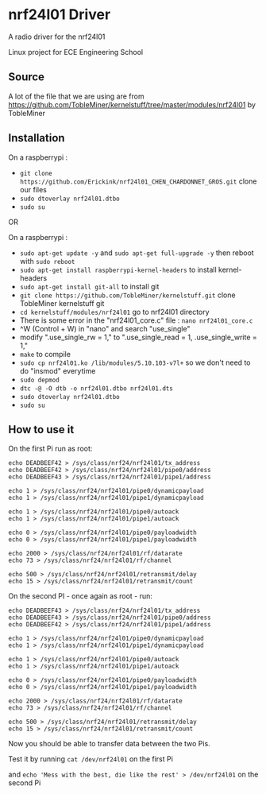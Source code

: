 # nrf24l01 Driver
A radio driver for the nrf24l01

Linux project for ECE Engineering School

## Source
A lot of the file that we are using are from https://github.com/TobleMiner/kernelstuff/tree/master/modules/nrf24l01 by TobleMiner

## Installation
On a raspberrypi : 
- ```git clone https://github.com/Erickink/nrf24l01_CHEN_CHARDONNET_GROS.git``` clone our files
- ```sudo dtoverlay nrf24l01.dtbo```
- ```sudo su```

OR

On a raspberrypi :
- ```sudo apt-get update -y``` and ```sudo apt-get full-upgrade -y``` then reboot with ```sudo reboot```
- ```sudo apt-get install raspberrypi-kernel-headers``` to install kernel-headers
- ```sudo apt-get install git-all``` to install git
- ```git clone https://github.com/TobleMiner/kernelstuff.git``` clone TobleMiner kernelstuff git
- ```cd kernelstuff/modules/nrf24l01``` go to nrf24l01 directory
- There is some error in the "nrf24l01_core.c" file : ```nano nrf24l01_core.c```
- ^W (Control + W) in "nano" and search "use_single"
- modify ".use_single_rw = 1," to ".use_single_read = 1, .use_single_write = 1,"
- ```make``` to compile
- ```sudo cp nrf24l01.ko /lib/modules/5.10.103-v7l+``` so we don't need to do "insmod" everytime
- ```sudo depmod```
- ```dtc -@ -O dtb -o nrf24l01.dtbo nrf24l01.dts```
- ```sudo dtoverlay nrf24l01.dtbo```
- ```sudo su```

## How to use it
On the first Pi run as root:

```
echo DEADBEEF42 > /sys/class/nrf24/nrf24l01/tx_address
echo DEADBEEF42 > /sys/class/nrf24/nrf24l01/pipe0/address
echo DEADBEEF43 > /sys/class/nrf24/nrf24l01/pipe1/address

echo 1 > /sys/class/nrf24/nrf24l01/pipe0/dynamicpayload
echo 1 > /sys/class/nrf24/nrf24l01/pipe1/dynamicpayload

echo 1 > /sys/class/nrf24/nrf24l01/pipe0/autoack
echo 1 > /sys/class/nrf24/nrf24l01/pipe1/autoack

echo 0 > /sys/class/nrf24/nrf24l01/pipe0/payloadwidth
echo 0 > /sys/class/nrf24/nrf24l01/pipe1/payloadwidth

echo 2000 > /sys/class/nrf24/nrf24l01/rf/datarate
echo 73 > /sys/class/nrf24/nrf24l01/rf/channel

echo 500 > /sys/class/nrf24/nrf24l01/retransmit/delay
echo 15 > /sys/class/nrf24/nrf24l01/retransmit/count
```

On the second PI - once again as root - run:

```
echo DEADBEEF43 > /sys/class/nrf24/nrf24l01/tx_address
echo DEADBEEF43 > /sys/class/nrf24/nrf24l01/pipe0/address
echo DEADBEEF42 > /sys/class/nrf24/nrf24l01/pipe1/address

echo 1 > /sys/class/nrf24/nrf24l01/pipe0/dynamicpayload
echo 1 > /sys/class/nrf24/nrf24l01/pipe1/dynamicpayload

echo 1 > /sys/class/nrf24/nrf24l01/pipe0/autoack
echo 1 > /sys/class/nrf24/nrf24l01/pipe1/autoack

echo 0 > /sys/class/nrf24/nrf24l01/pipe0/payloadwidth
echo 0 > /sys/class/nrf24/nrf24l01/pipe1/payloadwidth

echo 2000 > /sys/class/nrf24/nrf24l01/rf/datarate
echo 73 > /sys/class/nrf24/nrf24l01/rf/channel

echo 500 > /sys/class/nrf24/nrf24l01/retransmit/delay
echo 15 > /sys/class/nrf24/nrf24l01/retransmit/count
```
Now you should be able to transfer data between the two Pis.

Test it by running ```cat /dev/nrf24l01``` on the first Pi

and ```echo 'Mess with the best, die like the rest' > /dev/nrf24l01``` on the second Pi
